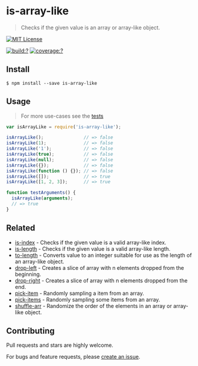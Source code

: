 # is-array-like

> Checks if the given value is an array or array-like object.


[![MIT License](https://img.shields.io/badge/license-MIT_License-green.svg?style=flat-square)](https://github.com/gearcase/is-array-like/blob/master/LICENSE)

[![build:?](https://img.shields.io/travis/gearcase/is-array-like/master.svg?style=flat-square)](https://travis-ci.org/gearcase/is-array-like)
[![coverage:?](https://img.shields.io/coveralls/gearcase/is-array-like/master.svg?style=flat-square)](https://coveralls.io/github/gearcase/is-array-like)


## Install

```
$ npm install --save is-array-like 
```


## Usage

> For more use-cases see the [tests](https://github.com/gearcase/is-array-like/blob/master/test/spec/index.js)

```js
var isArrayLike = require('is-array-like');

isArrayLike();               // => false
isArrayLike(1);              // => false
isArrayLike('1');            // => false
isArrayLike(true);           // => false
isArrayLike(null);           // => false
isArrayLike({});             // => false
isArrayLike(function () {}); // => false
isArrayLike([]);             // => true
isArrayLike([1, 2, 3]);      // => true

function testArguments() {
  isArrayLike(arguments);
  // => true
}
```

## Related

- [is-index](https://github.com/gearcase/is-index) - Checks if the given value is a valid array-like index.
- [is-length](https://github.com/gearcase/is-length) - Checks if the given value is a valid array-like length.
- [to-length](https://github.com/gearcase/to-length) - Converts value to an integer suitable for use as the length of an array-like object.
- [drop-left](https://github.com/gearcase/drop-left) - Creates a slice of array with n elements dropped from the beginning.
- [drop-right](https://github.com/gearcase/drop-right) - Creates a slice of array with n elements dropped from the end.
- [pick-item](https://github.com/mock-end/pick-item) - Randomly sampling a item from an array.
- [pick-items](https://github.com/mock-end/pick-items) - Randomly sampling some items from an array. 
- [shuffle-arr](https://github.com/mock-end/shuffle-arr) - Randomize the order of the elements in an array or array-like object. 


## Contributing

Pull requests and stars are highly welcome.

For bugs and feature requests, please [create an issue](https://github.com/gearcase/is-array-like/issues/new).
